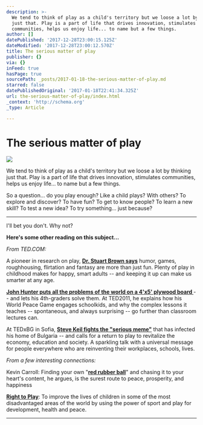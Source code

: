 ```yaml
---
description: >-
  We tend to think of play as a child's territory but we loose a lot by thinking
  just that. Play is a part of life that drives innovation, stimulates
  communities, helps us enjoy life... to name but a few things.
author: []
datePublished: '2017-12-28T23:00:15.125Z'
dateModified: '2017-12-28T23:00:12.570Z'
title: The serious matter of play
publisher: {}
via: {}
inFeed: true
hasPage: true
sourcePath: _posts/2017-01-18-the-serious-matter-of-play.md
starred: false
datePublishedOriginal: '2017-01-18T22:41:34.325Z'
url: the-serious-matter-of-play/index.html
_context: 'http://schema.org'
_type: Article

---
```

# The serious matter of play
![](https://the-grid-user-content.s3-us-west-2.amazonaws.com/45909f9a-7064-4dc3-9703-df4e13dbbf19.png)

We tend to think of play as a child's territory but we loose a lot by thinking just that. Play is a part of life that drives innovation, stimulates communities, helps us enjoy life... to name but a few things.

So a question... do you play enough? Like a child plays? With others? To explore and discover? To have fun? To get to know people? To learn a new skill? To test a new idea? To try something... just because?

---

I'll bet you don't. Why not?

**Here's some other reading on this subject...**

_From TED.COM:_

A pioneer in research on play, **[Dr. Stuart Brown says][0]** humor, games, roughhousing, flirtation and fantasy are more than just fun. Plenty of play in childhood makes for happy, smart adults -- and keeping it up can make us smarter at any age.

**[John Hunter puts all the problems of the world on a 4'x5' plywood board ][1]**-- and lets his 4th-graders solve them. At TED2011, he explains how his World Peace Game engages schoolkids, and why the complex lessons it teaches -- spontaneous, and always surprising -- go further than classroom lectures can.

At TEDxBG in Sofia, **[Steve Keil fights the "serious meme"][2]** that has infected his home of Bulgaria -- and calls for a return to play to revitalize the economy, education and society. A sparkling talk with a universal message for people everywhere who are reinventing their workplaces, schools, lives.

_From a few interesting connections:_

Kevin Carroll: Finding your own "**[red rubber ball][3]**" and chasing it to your heart's content, he argues, is the surest route to peace, prosperity, and happiness

**[Right to Play][4]**: To improve the lives of children in some of the most disadvantaged areas of the world by using the power of sport and play for development, health and peace.

---



[0]: http://www.ted.com/talks/stuart_brown_says_play_is_more_than_fun_it_s_vital?language=en
[1]: http://www.ted.com/talks/john_hunter_on_the_world_peace_game
[2]: http://www.ted.com/talks/steve_keil_a_manifesto_for_play_for_bulgaria_and_beyond
[3]: http://v4.kevincarrollkatalyst.com/books
[4]: http://www.righttoplay.com/